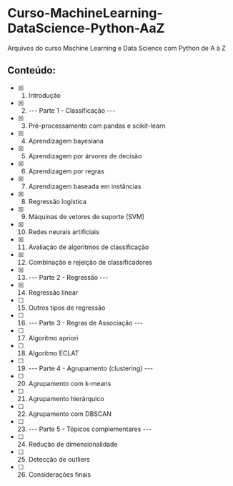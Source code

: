 # Curso-MachineLearning-DataScience-Python-AaZ
Arquivos do curso Machine Learning e Data Science com Python de A à Z

## Conteúdo:

- [x] 1. Introdução
- [x] 2. --- Parte 1 - Classificação --- 
- [x] 3. Pré-processamento com pandas e scikit-learn
- [x] 4. Aprendizagem bayesiana
- [x] 5. Aprendizagem por árvores de decisão
- [x] 6. Aprendizagem por regras
- [x] 7. Aprendizagem baseada em instâncias
- [x] 8. Regressão logística
- [x] 9. Máquinas de vetores de suporte (SVM)
- [x] 10. Redes neurais artificiais
- [x] 11. Avaliação de algoritmos de classificação
- [x] 12. Combinação e rejeição de classificadores
- [x] 13. --- Parte 2 - Regressão ---
- [x] 14. Regressão linear
- [ ] 15. Outros tipos de regressão
- [ ] 16. --- Parte 3 - Regras de Associação ---
- [ ] 17. Algoritmo apriori
- [ ] 18. Algoritmo ECLAT
- [ ] 19. --- Parte 4 - Agrupamento (clustering) ---
- [ ] 20. Agrupamento com k-means
- [ ] 21. Agrupamento hierárquico
- [ ] 22. Agrupamento com DBSCAN
- [ ] 23. --- Parte 5 - Tópicos complementares ---
- [ ] 24. Redução de dimensionalidade
- [ ] 25. Detecção de outliers
- [ ] 26. Considerações finais
